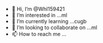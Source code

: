 - 👋 Hi, I’m @Whl159421
- 👀 I’m interested in ...ml
- 🌱 I’m currently learning ...cugb
- 💞️ I’m looking to collaborate on ...ml
- 📫 How to reach me ...

<!---
Whl159421/Whl159421 is a ✨ special ✨ repository because its `README.md` (this file) appears on your GitHub profile.
You can click the Preview link to take a look at your changes.
--->
